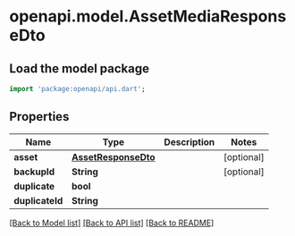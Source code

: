 # openapi.model.AssetMediaResponseDto

## Load the model package
```dart
import 'package:openapi/api.dart';
```

## Properties
Name | Type | Description | Notes
------------ | ------------- | ------------- | -------------
**asset** | [**AssetResponseDto**](AssetResponseDto.md) |  | [optional] 
**backupId** | **String** |  | [optional] 
**duplicate** | **bool** |  | 
**duplicateId** | **String** |  | 

[[Back to Model list]](../README.md#documentation-for-models) [[Back to API list]](../README.md#documentation-for-api-endpoints) [[Back to README]](../README.md)


